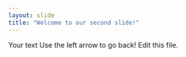 ```yaml
---
layout: slide
title: "Welcome to our second slide!"
---
```

Your text
Use the left arrow to go back!
Edit this file.
